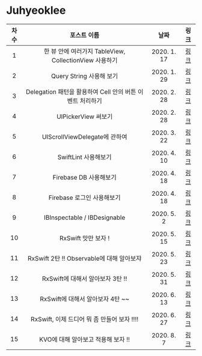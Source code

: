 # Juhyeoklee

| 차수 |                        포스트 이름                        |    날짜     |                                                                  링크                                                                  |
| :--: | :-------------------------------------------------------: | :---------: | :------------------------------------------------------------------------------------------------------------------------------------: |
|  1   |  한 뷰 안에 여러가지 TableView, CollectionView 사용하기   | 2020. 1. 17 |                                          [링크](https://juhyeoklee.github.io/ios/ios-post04/)                                          |
|  2   |                 Query String 사용해 보기                  | 2020. 1. 29 |                                          [링크](https://juhyeoklee.github.io/ios/ios-post05/)                                          |
|  3   | Delegation 패턴을 활용하여 Cell 안의 버튼 이벤트 처리하기 | 2020. 2. 28 |                                          [링크](https://juhyeoklee.github.io/ios/ios-post06/)                                          |
|  4   |                    UIPickerView 써보기                    | 2020. 2. 28 |                                          [링크](https://juhyeoklee.github.io/ios/ios-post07/)                                          |
|  5   |               UIScrollViewDelegate에 관하여               | 2020. 3. 22 | [링크](https://github.com/iOS-SOPT-iNNovation/Juhyeoklee/blob/master/8%EC%B0%A8%20%EC%8A%A4%ED%84%B0%EB%94%94%20%EA%B3%BC%EC%A0%9C.md) |
|  6   |                   SwiftLint 사용해보기                    | 2020. 4. 10 |                                               [링크](https://hereismyblog.tistory.com/2)                                               |
|  7   |                  Firebase DB 사용해보기                   | 2020. 4. 18 |                                               [링크](https://hereismyblog.tistory.com/3)                                               |
|  8   |                Firebase 로그인 사용해보기                 | 2020. 4. 18 |                                         [링크](https://hereismyblog.tistory.com/manage/posts)                                          |
|  9   |               IBInspectable / IBDesignable                | 2020. 5. 2  |                                               [링크](https://hereismyblog.tistory.com/5)                                               |
|  10  |                    RxSwift 맛만 보자 !                    | 2020. 5. 15 |                                       [링크](https://hereismyblog.tistory.com/6?category=890075)                                       |
|  11  |         RxSwift 2탄 !! Observable에 대해 알아보쟈         | 2020. 5. 23 |                                               [링크](https://hereismyblog.tistory.com/7)                                               |
|  12  |             RxSwift에 대해서 알아보자 3탄 !!              | 2020. 5. 31 |                                               [링크](https://hereismyblog.tistory.com/8)                                               |
|  13  |             RxSwift에 대해서 알아보자 4탄 ~~              | 2020. 6. 13 |                                       [링크](https://hereismyblog.tistory.com/9?category=890075)                                       |
|  14  |        RxSwift, 이제 드디어 뭐 좀 만들어 보자 !!!!        | 2020. 6. 27 |                                              [링크](https://hereismyblog.tistory.com/10)                                               |
|  15  |            KVO에 대해 알아보고 적용해 보자 !!             | 2020. 8. 7  |                                      [링크](https://hereismyblog.tistory.com/11?category=890074)                                       |
